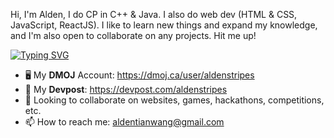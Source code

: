 Hi, I'm Alden, I do CP in C++ & Java. I also do web dev (HTML & CSS, JavaScript, ReactJS). I like to learn new things and expand my knowledge, and I'm also open to collaborate on any projects. Hit me up!

[![Typing SVG](https://readme-typing-svg.demolab.com?font=Fira+Code&duration=2500&pause=1000&color=F70000&background=03051D&vCenter=true&width=435&lines=Experienced+Competitive+Programmer;Front-End+Web+Developer;Aspiring+Software+Engineer)](https://git.io/typing-svg)

- 🖥️ My **DMOJ** Account: https://dmoj.ca/user/aldenstripes
- 🚀 My **Devpost**: https://devpost.com/aldenstripes
- 💞️ Looking to collaborate on websites, games, hackathons, competitions, etc.
- 📫 How to reach me: aldentianwang@gmail.com

